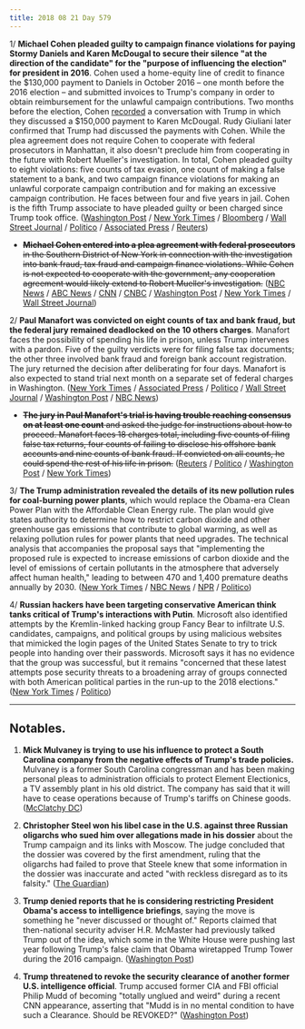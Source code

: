 ```yaml
---
title: 2018 08 21 Day 579
---
```


1/ **Michael Cohen pleaded guilty to campaign finance violations for paying Stormy Daniels and Karen McDougal to secure their silence "at the direction of the candidate" for the "purpose of influencing the election" for president in 2016**. Cohen used a home-equity line of credit to finance the $130,000 payment to Daniels in October 2016 – one month before the 2016 election – and submitted invoices to Trump's company in order to obtain reimbursement for the unlawful campaign contributions. Two months before the election, Cohen [recorded](https://whatthefuckjusthappenedtoday.com/2018/07/20/day-547/) a conversation with Trump in which they discussed a $150,000 payment to Karen McDougal. Rudy Giuliani later confirmed that Trump had discussed the payments with Cohen. While the plea agreement does not require Cohen to cooperate with federal prosecutors in Manhattan, it also doesn't preclude him from cooperating in the future with Robert Mueller's investigation. In total, Cohen pleaded guilty to eight violations: five counts of tax evasion, one count of making a false statement to a bank, and two campaign finance violations for making an unlawful corporate campaign contribution and for making an excessive campaign contribution. He faces between four and five years in jail. Cohen is the fifth Trump associate to have pleaded guilty or been charged since Trump took office. ([Washington Post](https://www.washingtonpost.com/world/national-security/trumps-longtime-lawyer-michael-cohen-is-in-plea-discussions-with-federal-prosecutors-according-to-a-person-familiar-with-the-matter/2018/08/21/5fbd7f34-8510-11e8-8553-a3ce89036c78_story.html) / [New York Times](https://www.nytimes.com/2018/08/21/nyregion/michael-cohen-plea-deal-trump.html) / [Bloomberg](https://www.bloomberg.com/news/articles/2018-08-21/former-trump-lawyer-michael-cohen-reaches-plea-deal-abc-news) / [Wall Street Journal](https://www.wsj.com/articles/michael-cohen-to-plead-guilty-to-criminal-charges-1534875978) / [Politico](https://www.politico.com/story/2018/08/21/michael-cohen-strikes-plea-deal-with-prosecutors-790646) / [Associated Press](https://apnews.com/74aaf72511d64fceb1d64529207bde64/AP-sources:-Cohen-pleading-to-bank,-campaign-finance-fraud) / [Reuters](https://www.reuters.com/article/us-usa-trump-russia-cohen/former-trump-lawyer-cohen-discussing-plea-deal-with-u-s-prosecutors-nbc-news-idUSKCN1L61PD))

* ~~**Michael Cohen entered into a plea agreement with federal prosecutors** in the Southern District of New York in connection with the investigation into bank fraud, tax fraud and campaign finance violations. While Cohen is not expected to cooperate with the government, any cooperation agreement would likely extend to Robert Mueller's investigation.~~ ([NBC News](https://www.nbcnews.com/news/crime-courts/ex-trump-lawyer-michael-cohen-discussing-plea-deal-prosecutors-n902571) / [ABC News](https://abcnews.go.com/Politics/michael-cohen-president-trumps-longtime-personal-attorney-reaches/story?id=57310974) / [CNN](https://www.cnn.com/2018/08/21/politics/michael-cohen-plea-deal-talks/index.html) / [CNBC](https://www.cnbc.com/2018/08/21/former-trump-lawyer-michael-cohen-exploring-possible-plea-deal.html) / [Washington Post](https://www.washingtonpost.com/world/national-security/trumps-longtime-lawyer-michael-cohen-is-in-plea-discussions-with-federal-prosecutors-according-to-a-person-familiar-with-the-matter/2018/08/21/5fbd7f34-8510-11e8-8553-a3ce89036c78_story.html) / [New York Times](https://www.nytimes.com/2018/08/21/nyregion/michael-cohen-plea-deal-trump.html) / [Wall Street Journal](https://www.wsj.com/articles/michael-cohen-to-plead-guilty-to-criminal-charges-1534875978))

2/ **Paul Manafort was convicted on eight counts of tax and bank fraud, but the federal jury remained deadlocked on the 10 others charges**. Manafort faces the possibility of spending his life in prison, unless Trump intervenes with a pardon. Five of the guilty verdicts were for filing false tax documents; the other three involved bank fraud and foreign bank account registration. The jury returned the decision after deliberating for four days. Manafort is also expected to stand trial next month on a separate set of federal charges in Washington. ([New York Times](https://www.nytimes.com/2018/08/21/us/politics/paul-manafort-trial-verdict.html) / [Associated Press](https://apnews.com/c5cfc66180a740a28b2d1dd25c76849d/Ex-Trump-campaign-chairman-Paul-Manafort-guilty-of-8-charges) / [Politico](https://www.politico.com/story/2018/08/21/paul-manafort-verdict-updates-790591) / [Wall Street Journal](https://www.wsj.com/articles/paul-manafort-jury-trial-verdict-day4-1534861860) / [Washington Post](https://www.washingtonpost.com/world/national-security/manafort-jury-suggests-it-cannot-come-to-a-consensus-on-a-single-count/2018/08/21/a2478ac0-a559-11e8-a656-943eefab5daf_story.html) / [NBC News](https://www.nbcnews.com/news/all/manafort-convicted-8-counts-n901231))

* ~~**The jury in Paul Manafort's trial is having trouble reaching consensus on at least one count** and asked the judge for instructions about how to proceed. Manafort faces 18 charges total, including five counts of filing false tax returns, four counts of failing to disclose his offshore bank accounts and nine counts of bank fraud. If convicted on all counts, he could spend the rest of his life in prison.~~ ([Reuters](https://www.reuters.com/article/us-trump-russia-manafort/judge-encourages-manafort-jury-to-reach-unanimous-consensus-idUSKCN1L60WU) / [Politico](https://www.politico.com/story/2018/08/21/paul-manafort-verdict-updates-790591) / [Washington Post](https://www.washingtonpost.com/world/national-security/manafort-jury-suggests-it-cannot-come-to-a-consensus-on-a-single-count/2018/08/21/a2478ac0-a559-11e8-a656-943eefab5daf_story.html) / [New York Times](https://www.nytimes.com/2018/08/21/us/politics/paul-manafort-trial.html))

3/ **The Trump administration revealed the details of its new pollution rules for coal-burning power plants**, which would replace the Obama-era Clean Power Plan with the Affordable Clean Energy rule. The plan would give states authority to determine how to restrict carbon dioxide and other greenhouse gas emissions that contribute to global warming, as well as relaxing pollution rules for power plants that need upgrades. The technical analysis that accompanies the proposal says that "implementing the proposed rule is expected to increase emissions of carbon dioxide and the level of emissions of certain pollutants in the atmosphere that adversely affect human health," leading to between 470 and 1,400 premature deaths annually by 2030. ([New York Times](https://www.nytimes.com/2018/08/21/climate/epa-coal-pollution-deaths.html) / [NBC News](https://www.nbcnews.com/politics/white-house/trump-plan-rolls-back-obama-s-coal-emission-standards-n902481) / [NPR](https://www.npr.org/2018/08/21/639396683/trump-moves-to-let-states-regulate-coal-plant-emissions) / [Politico](https://www.politico.com/story/2018/08/21/trump-issues-rollback-of-obamas-biggest-climate-rule-790226))

4/ **Russian hackers have been targeting conservative American think tanks critical of Trump's interactions with Putin**. Microsoft also identified attempts by the Kremlin-linked hacking group Fancy Bear to infiltrate U.S. candidates, campaigns, and political groups by using malicious websites that mimicked the login pages of the United States Senate to try to trick people into handing over their passwords. Microsoft says it has no evidence that the group was successful, but it remains "concerned that these latest attempts pose security threats to a broadening array of groups connected with both American political parties in the run-up to the 2018 elections." ([New York Times](https://www.nytimes.com/2018/08/21/us/politics/russia-cyber-hack.html) / [Politico](https://www.politico.com/story/2018/08/21/russia-cyberattacks-microsoft-fancy-bear-790211))

---

## Notables.

1. **Mick Mulvaney is trying to use his influence to protect a South Carolina company from the negative effects of Trump's trade policies.** Mulvaney is a former South Carolina congressman and has been making personal pleas to administration officials to protect Element Electionics, a TV assembly plant in his old district. The company has said that it will have to cease operations because of Trump's tariffs on Chinese goods. ([McClatchy DC](https://www.mcclatchydc.com/news/politics-government/article217018380.html))

2. **Christopher Steel won his libel case in the U.S. against three Russian oligarchs who sued him over allegations made in his dossier** about the Trump campaign and its links with Moscow. The judge concluded that the dossier was covered by the first amendment, ruling that the oligarchs had failed to prove that Steele knew that some information in the dossier was inaccurate and acted "with reckless disregard as to its falsity." ([The Guardian](https://www.theguardian.com/us-news/2018/aug/21/author-of-trump-russia-dossier-wins-libel-case-in-us-court-christopher-steele))

3. **Trump denied reports that he is considering restricting President Obama's access to intelligence briefings**, saying the move is something he "never discussed or thought of." Reports claimed that then-national security adviser H.R. McMaster had previously talked Trump out of the idea, which some in the White House were pushing last year following Trump's false claim that Obama wiretapped Trump Tower during the 2016 campaign. ([Washington Post](https://www.washingtonpost.com/politics/trump-denies-report-that-he-considered-restricting-obamas-intelligence-briefings/2018/08/21/1b0fe466-a532-11e8-8fac-12e98c13528d_story.html?utm_term=.8ffa5ece14b9))

4. **Trump threatened to revoke the security clearance of another former U.S. intelligence official**. Trump accused former CIA and FBI official Philip Mudd of becoming "totally unglued and weird" during a recent CNN appearance, asserting that "Mudd is in no mental condition to have such a Clearance. Should be REVOKED?" ([Washington Post](https://www.washingtonpost.com/politics/trump-threatens-clearance-of-former-official-after-seeing-him-in-heated-tv-debate/2018/08/21/3917e034-a529-11e8-8fac-12e98c13528d_story.html))
